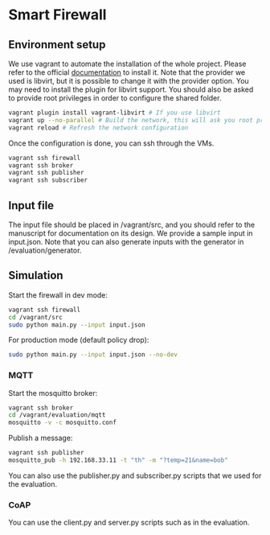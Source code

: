 # Smart Firewall

## Environment setup

We use vagrant to automate the installation of the whole project. 
Please refer to the official [documentation](https://www.vagrantup.com/downloads) to install it.
Note that the provider we used is libvirt, but it is possible to change it with the provider option. 
You may need to install the plugin for libvirt support. 
You should also be asked to provide root privileges in order to configure the shared folder.

```sh
vagrant plugin install vagrant-libvirt # If you use libvirt
vagrant up --no-parallel # Build the network, this will ask you root privileges
vagrant reload # Refresh the network configuration
```

Once the configuration is done, you can ssh through the VMs.

```sh
vagrant ssh firewall
vagrant ssh broker
vagrant ssh publisher
vagrant ssh subscriber
```

## Input file

The input file should be placed in /vagrant/src, and 
you should refer to the manuscript for documentation on its design. 
We provide a sample input in input.json. 
Note that you can also generate inputs with the generator in /evaluation/generator.

## Simulation

Start the firewall in dev mode:

```sh
vagrant ssh firewall
cd /vagrant/src
sudo python main.py --input input.json
```

For production mode (default policy drop):

```sh
sudo python main.py --input input.json --no-dev
```

### MQTT

Start the mosquitto broker:

```sh
vagrant ssh broker
cd /vagrant/evaluation/mqtt
mosquitto -v -c mosquitto.conf
```

Publish a message:

```sh
vagrant ssh publisher
mosquitto_pub -h 192.168.33.11 -t "th" -m "?temp=21&name=bob"
```

You can also use the publisher.py and subscriber.py scripts that we used for the evaluation.

### CoAP

You can use the client.py and server.py scripts such as in the evaluation. 


